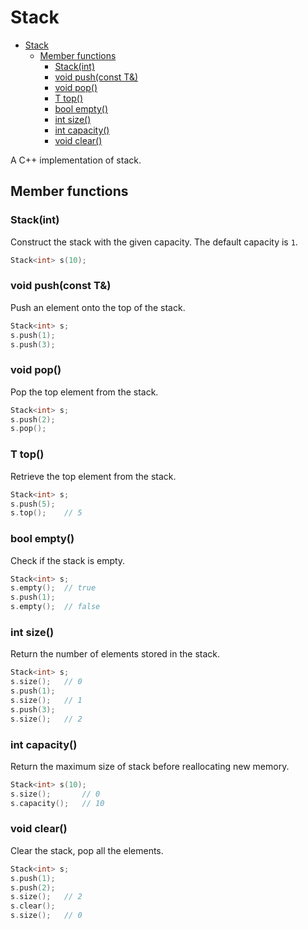 # Stack

- [Stack](#stack)
  - [Member functions](#member-functions)
    - [Stack(int)](#stackint)
    - [void push(const T\&)](#void-pushconst-t)
    - [void pop()](#void-pop)
    - [T top()](#t-top)
    - [bool empty()](#bool-empty)
    - [int size()](#int-size)
    - [int capacity()](#int-capacity)
    - [void clear()](#void-clear)

A C++ implementation of stack.

## Member functions

### Stack(int)

Construct the stack with the given capacity. The default capacity is `1`.

```cpp
Stack<int> s(10);
```

### void push(const T&)

Push an element onto the top of the stack.

```cpp
Stack<int> s;
s.push(1);
s.push(3);
```

### void pop()

Pop the top element from the stack.

```cpp
Stack<int> s;
s.push(2);
s.pop();
```

### T top()

Retrieve the top element from the stack.

```cpp
Stack<int> s;
s.push(5);
s.top();    // 5
```

### bool empty()

Check if the stack is empty.

```cpp
Stack<int> s;
s.empty();  // true
s.push(1);
s.empty();  // false
```

### int size()

Return the number of elements stored in the stack.

```cpp
Stack<int> s;
s.size();   // 0
s.push(1);
s.size();   // 1
s.push(3);
s.size();   // 2
```

### int capacity()

Return the maximum size of stack before reallocating new memory.

```cpp
Stack<int> s(10);
s.size();       // 0
s.capacity();   // 10
```

### void clear()

Clear the stack, pop all the elements.

```cpp
Stack<int> s;
s.push(1);
s.push(2);
s.size();   // 2
s.clear();
s.size();   // 0
```
